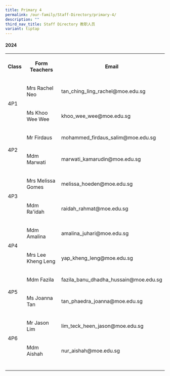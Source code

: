 ```yaml
---
title: Primary 4
permalink: /our-family/Staff-Directory/primary-4/
description: ""
third_nav_title: Staff Directory 教职人员
variant: tiptap
---
```

<h4>2024</h4>
<table style="minWidth: 75px">
<colgroup>
<col>
<col>
<col>
</colgroup>
<tbody>
<tr>
<th rowspan="1" colspan="1">
<p>Class</p>
</th>
<th rowspan="1" colspan="1">
<p>Form Teachers</p>
</th>
<th rowspan="1" colspan="1">
<p>Email</p>
</th>
</tr>
<tr>
<td rowspan="2" colspan="1">
<p>4P1</p>
</td>
<td rowspan="1" colspan="1">
<p>Mrs Rachel Neo</p>
</td>
<td rowspan="1" colspan="1">
<p>tan_ching_ling_rachel@moe.edu.sg</p>
</td>
</tr>
<tr>
<td rowspan="1" colspan="1">
<p>Ms Khoo Wee Wee</p>
</td>
<td rowspan="1" colspan="1">
<p>khoo_wee_wee@moe.edu.sg</p>
</td>
</tr>
<tr>
<td rowspan="2" colspan="1">
<p>4P2</p>
</td>
<td rowspan="1" colspan="1">
<p>Mr Firdaus</p>
</td>
<td rowspan="1" colspan="1">
<p>mohammed_firdaus_salim@moe.edu.sg</p>
</td>
</tr>
<tr>
<td rowspan="1" colspan="1">
<p>Mdm Marwati</p>
</td>
<td rowspan="1" colspan="1">
<p>marwati_kamarudin@moe.edu.sg</p>
</td>
</tr>
<tr>
<td rowspan="2" colspan="1">
<p>4P3</p>
</td>
<td rowspan="1" colspan="1">
<p>Mrs Melissa Gomes</p>
</td>
<td rowspan="1" colspan="1">
<p>melissa_hoeden@moe.edu.sg</p>
</td>
</tr>
<tr>
<td rowspan="1" colspan="1">
<p>Mdm Ra'idah</p>
</td>
<td rowspan="1" colspan="1">
<p>raidah_rahmat@moe.edu.sg</p>
</td>
</tr>
<tr>
<td rowspan="2" colspan="1">
<p>4P4</p>
</td>
<td rowspan="1" colspan="1">
<p>Mdm Amalina</p>
</td>
<td rowspan="1" colspan="1">
<p>amalina_juhari@moe.edu.sg</p>
</td>
</tr>
<tr>
<td rowspan="1" colspan="1">
<p>Mrs Lee Kheng Leng</p>
</td>
<td rowspan="1" colspan="1">
<p>yap_kheng_leng@moe.edu.sg</p>
</td>
</tr>
<tr>
<td rowspan="2" colspan="1">
<p>4P5</p>
</td>
<td rowspan="1" colspan="1">
<p>Mdm Fazila</p>
</td>
<td rowspan="1" colspan="1">
<p>fazila_banu_dhadha_hussain@moe.edu.sg</p>
</td>
</tr>
<tr>
<td rowspan="1" colspan="1">
<p>Ms Joanna Tan</p>
</td>
<td rowspan="1" colspan="1">
<p>tan_phaedra_joanna@moe.edu.sg</p>
</td>
</tr>
<tr>
<td rowspan="2" colspan="1">
<p>4P6</p>
</td>
<td rowspan="1" colspan="1">
<p>Mr Jason Lim</p>
</td>
<td rowspan="1" colspan="1">
<p>lim_teck_heen_jason@moe.edu.sg</p>
</td>
</tr>
<tr>
<td rowspan="1" colspan="1">
<p>Mdm Aishah</p>
</td>
<td rowspan="1" colspan="1">
<p>nur_aishah@moe.edu.sg</p>
</td>
</tr>
<tr>
<td rowspan="1" colspan="1">
<p></p>
</td>
<td rowspan="1" colspan="1">
<p></p>
</td>
<td rowspan="1" colspan="1">
<p></p>
</td>
</tr>
</tbody>
</table>
<p></p>